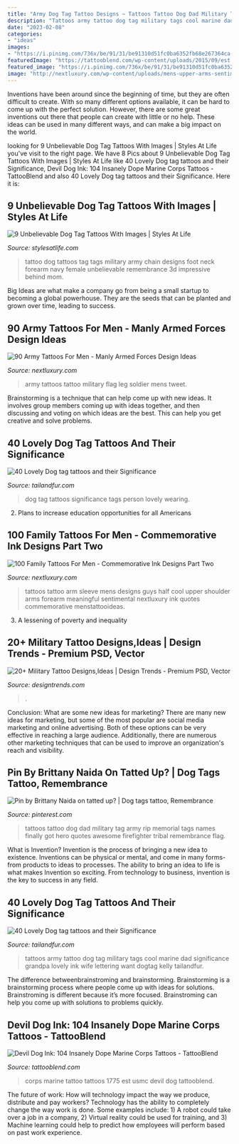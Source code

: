 ```yaml
---
title: "Army Dog Tag Tattoo Designs ~ Tattoos Tattoo Dog Dad Military Tag Army Rip Memorial Tags Names Finally Got Hero Quotes Awesome Firefighter Tribal Remembrance Flag"
description: "Tattoos army tattoo dog tag military tags cool marine dad significance grandpa lovely ink wife lettering want dogtag kelly tailandfur"
date: "2023-02-08"
categories:
- "ideas"
images:
- "https://i.pinimg.com/736x/be/91/31/be91310d51fc0ba6352fb68e267364ca--dad-tattoos-tattoo-me.jpg"
featuredImage: "https://tattooblend.com/wp-content/uploads/2015/09/est.1775-marine-corps-tattoo.jpg"
featured_image: "https://i.pinimg.com/736x/be/91/31/be91310d51fc0ba6352fb68e267364ca--dad-tattoos-tattoo-me.jpg"
image: "http://nextluxury.com/wp-content/uploads/mens-upper-arms-sentimental-lines-family-tattoo.jpg"
---
```



Inventions have been around since the beginning of time, but they are often difficult to create. With so many different options available, it can be hard to come up with the perfect solution. However, there are some great inventions out there that people can create with little or no help. These ideas can be used in many different ways, and can make a big impact on the world.

	

		
looking for 9 Unbelievable Dog Tag Tattoos With Images | Styles At Life you've visit to the right page. We have 8 Pics about 9 Unbelievable Dog Tag Tattoos With Images | Styles At Life like 40 Lovely Dog tag tattoos and their Significance, Devil Dog Ink: 104 Insanely Dope Marine Corps Tattoos - TattooBlend and also 40 Lovely Dog tag tattoos and their Significance. Here it is:
		
    
## 9 Unbelievable Dog Tag Tattoos With Images | Styles At Life

<img loading=lazy src="https://s-media-cache-ak0.pinimg.com/originals/d0/bb/fe/d0bbfe3ad5ac074bf1f0a732626162b4.jpg" onerror="this.onerror=null;this.src='https://tse4.mm.bing.net/th?id=OIP.LxTSIs0NVzJmIeByeDhmnAHaJ4&amp;pid=15.1';" alt="9 Unbelievable Dog Tag Tattoos With Images | Styles At Life">

_Source: stylesatlife.com_

>tattoo dog tattoos tag tags military army chain designs foot neck forearm navy female unbelievable remembrance 3d impressive behind mom. 

	

Big Ideas are what make a company go from being a small startup to becoming a global powerhouse. They are the seeds that can be planted and grown over time, leading to success.

    
## 90 Army Tattoos For Men - Manly Armed Forces Design Ideas

<img loading=lazy src="http://nextluxury.com/wp-content/uploads/mens-solider-with-american-flag-leg-army-tattoo.jpg" onerror="this.onerror=null;this.src='https://tse1.mm.bing.net/th?id=OIP.3R890HGrdREjpNpvRed7xAAAAA&amp;pid=15.1';" alt="90 Army Tattoos For Men - Manly Armed Forces Design Ideas">

_Source: nextluxury.com_

>army tattoos tattoo military flag leg soldier mens tweet. 

	

Brainstorming is a technique that can help come up with new ideas. It involves group members coming up with ideas together, and then discussing and voting on which ideas are the best. This can help you get creative and solve problems.

    
## 40 Lovely Dog Tag Tattoos And Their Significance

<img loading=lazy src="https://tailandfur.com/wp-content/uploads/2013/12/8.jpg" onerror="this.onerror=null;this.src='https://tse3.mm.bing.net/th?id=OIP.bZ00AERYTzYyrmfq9J1KXgHaJ4&amp;pid=15.1';" alt="40 Lovely Dog tag tattoos and their Significance">

_Source: tailandfur.com_

>dog tag tattoos significance tags person lovely wearing. 

	

2. Plans to increase education opportunities for all Americans 

    
## 100 Family Tattoos For Men - Commemorative Ink Designs Part Two

<img loading=lazy src="http://nextluxury.com/wp-content/uploads/mens-upper-arms-sentimental-lines-family-tattoo.jpg" onerror="this.onerror=null;this.src='https://tse4.mm.bing.net/th?id=OIP.9lFAr8zB8gg8cU7G-82oCAHaHa&amp;pid=15.1';" alt="100 Family Tattoos For Men - Commemorative Ink Designs Part Two">

_Source: nextluxury.com_

>tattoos tattoo arm sleeve mens designs guys half cool upper shoulder arms forearm meaningful sentimental nextluxury ink quotes commemorative menstattooideas. 

	

3. A lessening of poverty and inequality 

    
## 20+ Military Tattoo Designs,Ideas | Design Trends - Premium PSD, Vector

<img loading=lazy src="https://images.designtrends.com/wp-content/uploads/2016/06/17084554/American-Military-Flag-Tattoo.jpg" onerror="this.onerror=null;this.src='https://tse1.mm.bing.net/th?id=OIP.VyjSn7z1Dr4wYrkVmU7HYQHaJQ&amp;pid=15.1';" alt="20+ Military Tattoo Designs,Ideas | Design Trends - Premium PSD, Vector">

_Source: designtrends.com_

>. 

	

Conclusion: What are some new ideas for marketing?
There are many new ideas for marketing, but some of the most popular are social media marketing and online advertising. Both of these options can be very effective in reaching a large audience. Additionally, there are numerous other marketing techniques that can be used to improve an organization's reach and visibility.

    
## Pin By Brittany Naida On Tatted Up? | Dog Tags Tattoo, Remembrance

<img loading=lazy src="https://i.pinimg.com/736x/be/91/31/be91310d51fc0ba6352fb68e267364ca--dad-tattoos-tattoo-me.jpg" onerror="this.onerror=null;this.src='https://tse3.mm.bing.net/th?id=OIP.y0G3aqGkWpN3w3hGYZrZRgHaJ3&amp;pid=15.1';" alt="Pin by Brittany Naida on tatted up? | Dog tags tattoo, Remembrance">

_Source: pinterest.com_

>tattoos tattoo dog dad military tag army rip memorial tags names finally got hero quotes awesome firefighter tribal remembrance flag. 

	

What is Invention?
Invention is the process of bringing a new idea to existence. Inventions can be physical or mental, and come in many forms- from products to ideas to processes. The ability to bring an idea to life is what makes Invention so exciting. From technology to business, invention is the key to success in any field.

    
## 40 Lovely Dog Tag Tattoos And Their Significance

<img loading=lazy src="http://tailandfur.com/wp-content/uploads/2013/12/16.jpg" onerror="this.onerror=null;this.src='https://tse3.mm.bing.net/th?id=OIP.tdYG45RgIYbI0dquvTHvlQHaJ4&amp;pid=15.1';" alt="40 Lovely Dog tag tattoos and their Significance">

_Source: tailandfur.com_

>tattoos army tattoo dog tag military tags cool marine dad significance grandpa lovely ink wife lettering want dogtag kelly tailandfur. 

	

The difference betweenbrainstroming and brainstorming.
Brainstorming is a brainstorming process where people come up with ideas for solutions. Brainstroming is different because it’s more focused. Brainstroming can help you come up with solutions to problems quickly.

    
## Devil Dog Ink: 104 Insanely Dope Marine Corps Tattoos - TattooBlend

<img loading=lazy src="https://tattooblend.com/wp-content/uploads/2015/09/est.1775-marine-corps-tattoo.jpg" onerror="this.onerror=null;this.src='https://tse4.mm.bing.net/th?id=OIP.9xVeyBDmoMNDnmtQnHOK4wHaJ4&amp;pid=15.1';" alt="Devil Dog Ink: 104 Insanely Dope Marine Corps Tattoos - TattooBlend">

_Source: tattooblend.com_

>corps marine tattoo tattoos 1775 est usmc devil dog tattooblend. 

	

The future of work: How will technology impact the way we produce, distribute and pay workers?
Technology has the ability to completely change the way work is done. Some examples include: 1) A robot could take over a job in a company, 2) Virtual reality could be used for training, and 3) Machine learning could help to predict how employees will perform based on past work experience.

